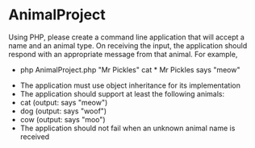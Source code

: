 # AnimalProject
Using PHP, please create a command line application that will accept a name and an animal type. On receiving the input, the application should respond with an appropriate message from that animal. For example, 
* php AnimalProject.php "Mr Pickles" cat *
Mr Pickles says "meow" 
- The application must use object inheritance for its implementation 
- The application should support at least the following animals: 
- cat (output: <name> says "meow") 
- dog (output: <name> says "woof") 
- cow (output: <name> says "moo") 
- The application should not fail when an unknown animal name is received
